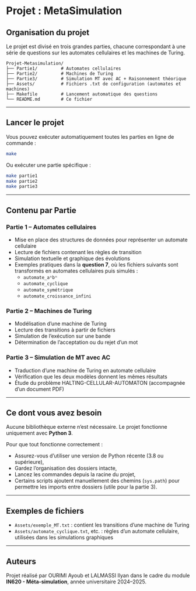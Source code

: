 # Projet : MetaSimulation

## Organisation du projet

Le projet est divisé en trois grandes parties, chacune correspondant à une série de questions sur les automates cellulaires et les machines de Turing.

```
Projet-Metasimulation/
├── Partie1/         # Automates cellulaires
├── Partie2/         # Machines de Turing
├── Partie3/         # Simulation MT avec AC + Raisonnement théorique
├── Assets/          # Fichiers .txt de configuration (automates et machines)
├── Makefile         # Lancement automatique des questions
└── README.md        # Ce fichier
```

---

## Lancer le projet

Vous pouvez exécuter automatiquement toutes les parties en ligne de commande :

```bash
make
```

Ou exécuter une partie spécifique :

```bash
make partie1
make partie2
make partie3
```

---

##  Contenu par Partie

### Partie 1 – Automates cellulaires

- Mise en place des structures de données pour représenter un automate cellulaire
- Lecture de fichiers contenant les règles de transition
- Simulation textuelle et graphique des évolutions
- Exemples pratiques dans la **question 7**, où les fichiers suivants sont transformés en automates cellulaires puis simulés :
  - `automate_aⁿbⁿ`
  - `automate_cyclique`
  - `automate_symétrique`
  - `automate_croissance_infini`

### Partie 2 – Machines de Turing

- Modélisation d’une machine de Turing
- Lecture des transitions à partir de fichiers
- Simulation de l’exécution sur une bande
- Détermination de l’acceptation ou du rejet d’un mot

### Partie 3 – Simulation de MT avec AC

- Traduction d’une machine de Turing en automate cellulaire
- Vérification que les deux modèles donnent les mêmes résultats
- Étude du problème HALTING-CELLULAR-AUTOMATON (accompagnée d’un document PDF)

---

## Ce dont vous avez besoin

Aucune bibliothèque externe n’est nécessaire. Le projet fonctionne uniquement avec **Python 3**.

Pour que tout fonctionne correctement :
- Assurez-vous d’utiliser une version de Python récente (3.8 ou supérieure),
- Gardez l’organisation des dossiers intacte,
- Lancez les commandes depuis la racine du projet,
- Certains scripts ajoutent manuellement des chemins (`sys.path`) pour permettre les imports entre dossiers (utile pour la partie 3).

---

## Exemples de fichiers

- `Assets/exemple_MT.txt` : contient les transitions d’une machine de Turing
- `Assets/automate_cyclique.txt`, etc. : règles d’un automate cellulaire, utilisées dans les simulations graphiques

---

## Auteurs

Projet réalisé par OURIMI Ayoub et LALMASSI Ilyan  dans le cadre du module **IN620 - Méta-simulation**, année universitaire 2024–2025.